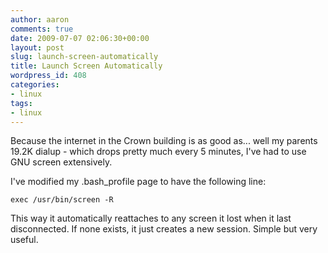 ```yaml
---
author: aaron
comments: true
date: 2009-07-07 02:06:30+00:00
layout: post
slug: launch-screen-automatically
title: Launch Screen Automatically
wordpress_id: 408
categories:
- linux
tags:
- linux
---
```


Because the internet in the Crown building is as good as... well my parents 19.2K dialup - which drops pretty much every 5 minutes, I've had to use GNU screen extensively.

I've modified my .bash_profile page to have the following line:

    
    
    exec /usr/bin/screen -R
    



This way it automatically reattaches to any screen it lost when it last disconnected. If none exists, it just creates a new session.  Simple but very useful.
